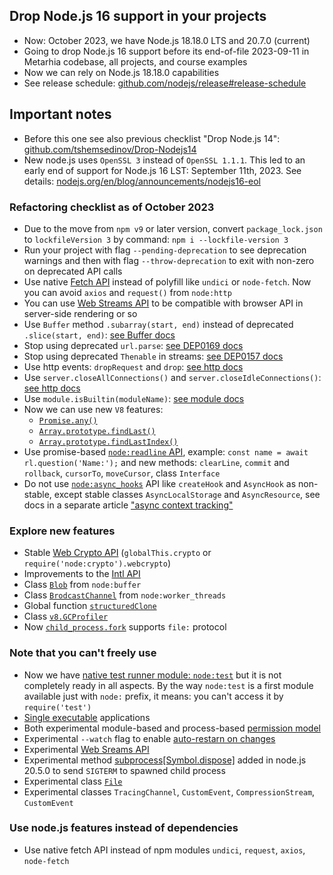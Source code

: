 ## Drop Node.js 16 support in your projects

- Now: October 2023, we have Node.js 18.18.0 LTS and 20.7.0 (current)
- Going to drop Node.js 16 support before its end-of-file 2023-09-11 in Metarhia codebase, all projects, and course examples
- Now we can rely on Node.js 18.18.0 capabilities
- See release schedule: [github.com/nodejs/release#release-schedule](https://github.com/nodejs/release#release-schedule)

## Important notes

- Before this one see also previous checklist "Drop Node.js 14": [github.com/tshemsedinov/Drop-Nodejs14](https://github.com/tshemsedinov/Drop-Nodejs14)
- New node.js uses `OpenSSL 3` instead of `OpenSSL 1.1.1`. This led to an early end of support for Node.js 16 LST: September 11th, 2023. See details: [nodejs.org/en/blog/announcements/nodejs16-eol](https://nodejs.org/en/blog/announcements/nodejs16-eol)

### Refactoring checklist as of October 2023

- Due to the move from `npm v9` or later version, convert `package_lock.json` to `lockfileVersion 3` by command: `npm i --lockfile-version 3`
- Run your project with flag `--pending-deprecation` to see deprecation warnings and then with flag `--throw-deprecation` to exit with non-zero on deprecated API calls
- Use native [Fetch API](https://developer.mozilla.org/en-US/docs/Web/API/Fetch_API) instead of polyfill like `undici` or `node-fetch`. Now you can avoid `axios` and `request()` from `node:http`
- You can use [Web Streams API](https://developer.mozilla.org/en-US/docs/Web/API/Streams_API) to be compatible with browser API in server-side rendering or so
- Use `Buffer` method `.subarray(start, end)` instead of deprecated `.slice(start, end)`: [see Buffer docs](https://nodejs.org/api/buffer.html#blobslicestart-end-type)
- Stop using deprecated `url.parse`: [see DEP0169 docs](https://nodejs.org/api/deprecations.html#DEP0169)
- Stop using deprecated `Thenable` in streams: [see DEP0157 docs](https://nodejs.org/api/deprecations.html#DEP0157)
- Use http events: `dropRequest` and `drop`: [see http docs](https://nodejs.org/api/http.html#event-droprequest)
- Use `server.closeAllConnections()` and `server.closeIdleConnections()`: [see http docs](https://nodejs.org/api/http.html#servercloseallconnections)
- Use `module.isBuiltin(moduleName)`: [see module docs](https://nodejs.org/api/module.html#moduleisbuiltinmodulename)
- Now we can use new `V8` features:
  - [`Promise.any()`](https://developer.mozilla.org/en-US/docs/Web/JavaScript/Reference/Global_Objects/Promise/any)
  - [`Array.prototype.findLast()`](https://developer.mozilla.org/en-US/docs/Web/JavaScript/Reference/Global_Objects/Array/findLast)
  - [`Array.prototype.findLastIndex()`](https://developer.mozilla.org/en-US/docs/Web/JavaScript/Reference/Global_Objects/Array/findLastIndex)
- Use promise-based [`node:readline` API](https://nodejs.org/api/readline.html), example: `const name = await rl.question('Name:');` and new methods: `clearLine`,  `commit` and `rollback`, `cursorTo`, `moveCursor`, class `Interface`
- Do not use [`node:async_hooks`](https://nodejs.org/api/async_hooks.html) API like `createHook` and `AsyncHook` as non-stable, except stable classes `AsyncLocalStorage` and `AsyncResource`, see docs in a separate article ["async context tracking"](https://nodejs.org/api/async_context.html)

### Explore new features

- Stable [Web Crypto API](https://nodejs.org/api/webcrypto.html) (`globalThis.crypto` or `require('node:crypto').webcrypto`)
- Improvements to the [Intl API](https://nodejs.org/api/intl.html)
- Class [`Blob`](https://nodejs.org/api/buffer.html#class-blob) from `node:buffer`
- Class [`BrodcastChannel`](https://nodejs.org/api/worker_threads.html#class-broadcastchannel-extends-eventtarget) from `node:worker_threads`
- Global function [`structuredClone`](https://developer.mozilla.org/en-US/docs/Web/API/structuredClone)
- Class [`v8.GCProfiler`](https://nodejs.org/api/v8.html#class-v8gcprofiler)
- Now [`child_process.fork`](https://nodejs.org/api/child_process.html#child_processforkmodulepath-args-options) supports `file:` protocol

### Note that you can't freely use

- Now we have [native test runner module: `node:test`](https://nodejs.org/api/test.html) but it is not completely ready in all aspects. By the way `node:test` is a first module available just with `node:` prefix, it means: you can't access it by `require('test')`
- [Single executable](https://nodejs.org/api/single-executable-applications.html) applications
- Both experimental module-based and process-based [permission model](https://nodejs.org/api/permissions.html)
- Experimental `--watch` flag to enable [auto-restarn on changes](https://nodejs.org/api/cli.html#--watch)
- Experimental [Web Sreams API](https://nodejs.org/api/webstreams.html)
- Experimental method [subprocess[Symbol.dispose]](https://nodejs.org/api/child_process.html#subprocesssymboldispose) added in node.js 20.5.0 to send `SIGTERM` to spawned child process
- Experimental class [`File`](https://nodejs.org/api/buffer.html#class-file)
- Experimental classes `TracingChannel`, `CustomEvent`, `CompressionStream`, `CustomEvent`

### Use node.js features instead of dependencies

- Use native fetch API instead of npm modules `undici`, `request`, `axios`, `node-fetch`
